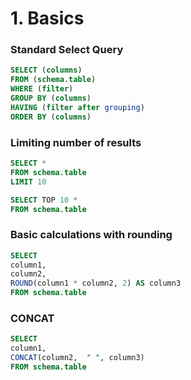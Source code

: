 # 1. Basics

### Standard Select Query

```sql
SELECT (columns)
FROM (schema.table)
WHERE (filter)
GROUP BY (columns)
HAVING (filter after grouping)
ORDER BY (columns)
```

### Limiting number of results

```sql
SELECT * 
FROM schema.table
LIMIT 10
```

```sql
SELECT TOP 10 * 
FROM schema.table
```

### Basic calculations with rounding

```sql
SELECT 
column1,
column2,
ROUND(column1 * column2, 2) AS column3
FROM schema.table
```

### CONCAT

```sql
SELECT 
column1,
CONCAT(column2,  " ", column3)
FROM schema.table
```





